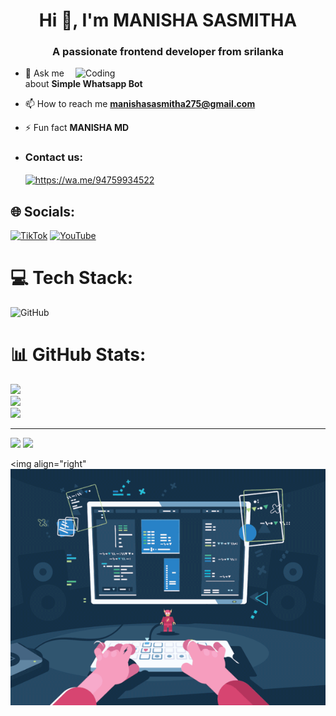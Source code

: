 <h1 align="center">Hi 👋, I'm MANISHA SASMITHA</h1>
<h3 align="center">A passionate frontend developer from srilanka</h3>
<img align="right" alt="Coding" width="400" src="https://media.tenor.com/rePDfDWO3XoAAAAd/hacking.gif">

- 💬 Ask me about **Simple Whatsapp Bot**

- 📫 How to reach me **manishasasmitha275@gmail.com**

- ⚡ Fun fact **MANISHA MD**
- <h3 align="left">Contact us:</h3><p> <a href="https://wa.me/94759934522" target="blank"><img align="center" src="https://telegra.ph/file/1448f0458c3c64900f49c.png" alt="https://wa.me/94759934522" height="50" width="50" /></a> 
</p>


## 🌐 Socials:
[![TikTok](https://img.shields.io/badge/TikTok-%23000000.svg?logo=TikTok&logoColor=white)](https://tiktok.com/@manishacmd_522) [![YouTube](https://img.shields.io/badge/YouTube-%23FF0000.svg?logo=YouTube&logoColor=white)](https://youtube.com/@manishaSasmitha) 

# 💻 Tech Stack:
![GitHub](https://img.shields.io/badge/github-%23121011.svg?style=for-the-badge&logo=github&logoColor=white)
# 📊 GitHub Stats:
![](https://github-readme-stats.vercel.app/api?username=MANISHA-CMD&theme=dark&hide_border=false&include_all_commits=false&count_private=false)<br/>
![](https://github-readme-streak-stats.herokuapp.com/?user=MANISHA-CMD&theme=dark&hide_border=false)<br/>
![](https://github-readme-stats.vercel.app/api/top-langs/?username=MANISHA-CMD&theme=dark&hide_border=false&include_all_commits=false&count_private=false&layout=compact)

---
[![](https://visitcount.itsvg.in/api?id=MANISHA-CMD&icon=0&color=0)](https://visitcount.itsvg.in)
[![](https://visitcount.itsvg.in/api?id=MANISHA-CMD&label=Select%20Icon&icon=4&pretty=false)](https://visitcount.itsvg.in)

<img align="right"
<img src="./Android/database/manisha3.gif" alt="Loading..." width="1000"/>
